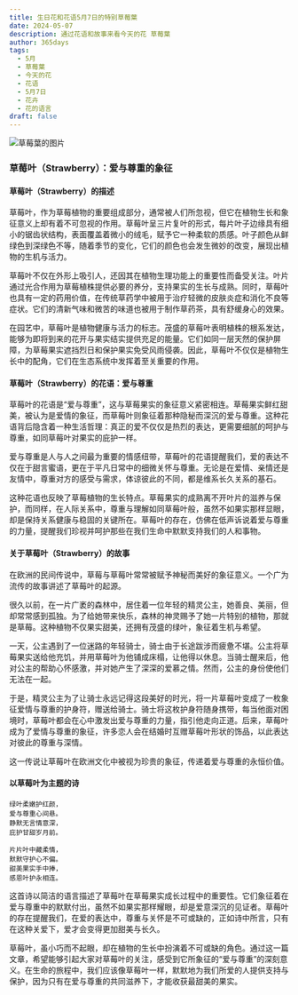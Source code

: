 ```yaml
---
title: 生日花和花语5月7日的特别草莓葉
date: 2024-05-07
description: 通过花语和故事来看今天的花 草莓葉
author: 365days
tags:
  - 5月
  - 草莓葉
  - 今天的花
  - 花语
  - 5月7日
  - 花卉
  - 花的语言
draft: false
---
```



![草莓葉的图片](https://cdn.pixabay.com/photo/2023/05/21/10/03/flower-8008187_1280.jpg#center#center)


### 草莓叶（Strawberry）：爱与尊重的象征

#### 草莓叶（Strawberry）的描述

草莓叶，作为草莓植物的重要组成部分，通常被人们所忽视，但它在植物生长和象征意义上却有着不可忽视的作用。草莓叶呈三片复叶的形式，每片叶子边缘具有细小的锯齿状结构，表面覆盖着微小的绒毛，赋予它一种柔软的质感。叶子颜色从鲜绿色到深绿色不等，随着季节的变化，它们的颜色也会发生微妙的改变，展现出植物的生机与活力。

草莓叶不仅在外形上吸引人，还因其在植物生理功能上的重要性而备受关注。叶片通过光合作用为草莓植株提供必要的养分，支持果实的生长与成熟。同时，草莓叶也具有一定的药用价值，在传统草药学中被用于治疗轻微的皮肤炎症和消化不良等症状。它们的清新气味和微苦的味道也被用于制作草药茶，具有舒缓身心的效果。

在园艺中，草莓叶是植物健康与活力的标志。茂盛的草莓叶表明植株的根系发达，能够为即将到来的花开与果实结实提供充足的能量。它们如同一层天然的保护屏障，为草莓果实遮挡烈日和保护果实免受风雨侵袭。因此，草莓叶不仅仅是植物生长中的配角，它们在生态系统中发挥着至关重要的作用。

#### 草莓叶（Strawberry）的花语：爱与尊重

草莓叶的花语是“爱与尊重”，这与草莓果实的象征意义紧密相连。草莓果实鲜红甜美，被认为是爱情的象征，而草莓叶则象征着那种隐秘而深沉的爱与尊重。这种花语背后隐含着一种生活哲理：真正的爱不仅仅是热烈的表达，更需要细腻的呵护与尊重，如同草莓叶对果实的庇护一样。

爱与尊重是人与人之间最为重要的情感纽带，草莓叶的花语提醒我们，爱的表达不仅在于甜言蜜语，更在于平凡日常中的细微关怀与尊重。无论是在爱情、亲情还是友情中，尊重对方的感受与需求，体谅彼此的不同，都是维系长久关系的基石。

这种花语也反映了草莓植物的生长特点。草莓果实的成熟离不开叶片的滋养与保护，而同样，在人际关系中，尊重与理解如同草莓叶般，虽然不如果实那样显眼，却是保持关系健康与稳固的关键所在。草莓叶的存在，仿佛在低声诉说着爱与尊重的力量，提醒我们珍视并呵护那些在我们生命中默默支持我们的人和事物。

#### 关于草莓叶（Strawberry）的故事

在欧洲的民间传说中，草莓与草莓叶常常被赋予神秘而美好的象征意义。一个广为流传的故事讲述了草莓叶的起源。

很久以前，在一片广袤的森林中，居住着一位年轻的精灵公主，她善良、美丽，但却常常感到孤独。为了给她带来快乐，森林的神灵赐予了她一片特别的植物，那就是草莓。这种植物不仅果实甜美，还拥有茂盛的绿叶，象征着生机与希望。

一天，公主遇到了一位迷路的年轻骑士，骑士由于长途跋涉而疲惫不堪。公主将草莓果实送给他充饥，并用草莓叶为他铺成床榻，让他得以休息。当骑士醒来后，他对公主的帮助心怀感激，并对她产生了深深的爱慕之情。然而，公主的身份使他们无法在一起。

于是，精灵公主为了让骑士永远记得这段美好的时光，将一片草莓叶变成了一枚象征爱情与尊重的护身符，赠送给骑士。骑士将这枚护身符随身携带，每当他面对困境时，草莓叶都会在心中激发出爱与尊重的力量，指引他走向正道。后来，草莓叶成为了爱情与尊重的象征，许多恋人会在结婚时互赠草莓叶形状的饰品，以此表达对彼此的尊重与深情。

这一传说让草莓叶在欧洲文化中被视为珍贵的象征，传递着爱与尊重的永恒价值。

#### 以草莓叶为主题的诗

	绿叶柔嫩护红颜，  
	爱与尊重心间悬。  
	静默无言情意深，  
	庇护甘甜岁月前。
	
	片片叶中藏柔情，  
	默默守护心不偏。  
	甜美果实手中捧，  
	感恩叶护永相连。

这首诗以简洁的语言描述了草莓叶在草莓果实成长过程中的重要性。它们象征着在爱与尊重中的默默付出，虽然不如果实那样耀眼，却是爱意深沉的见证者。草莓叶的存在提醒我们，在爱的表达中，尊重与关怀是不可或缺的，正如诗中所言，只有在这种关爱下，爱才会变得更加甜美与长久。

草莓叶，虽小巧而不起眼，却在植物的生长中扮演着不可或缺的角色。通过这一篇文章，希望能够引起大家对草莓叶的关注，感受到它所象征的“爱与尊重”的深刻意义。在生命的旅程中，我们应该像草莓叶一样，默默地为我们所爱的人提供支持与保护，因为只有在爱与尊重的共同滋养下，才能收获最甜美的果实。